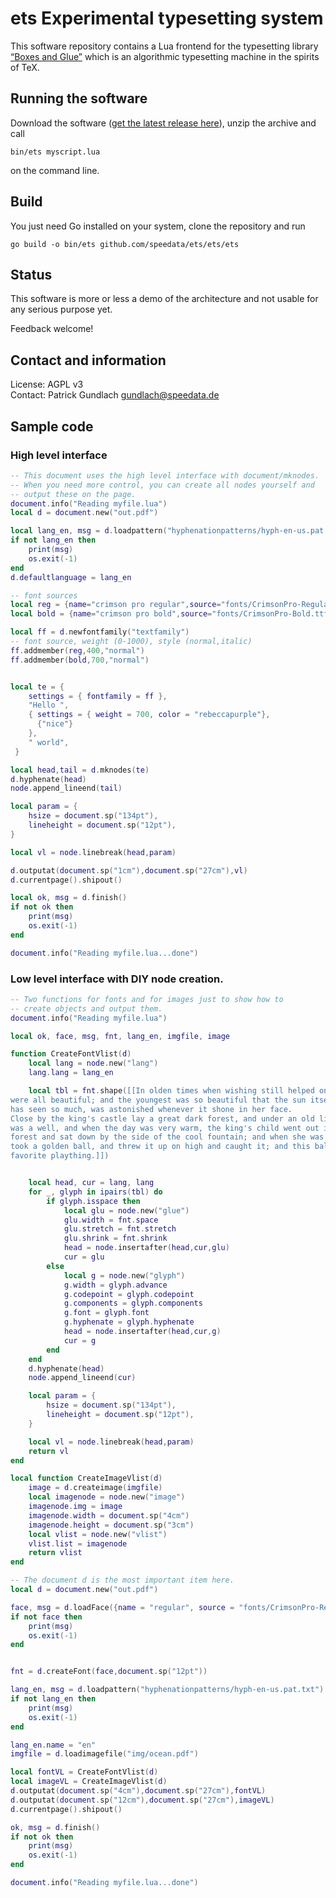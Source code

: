 # ets Experimental typesetting system

This software repository contains a Lua frontend for the typesetting library [“Boxes and Glue”](https://github.com/speedata/boxesandglue) which is an algorithmic typesetting machine in the spirits of TeX.


## Running the software

Download the software ([get the latest release here](https://github.com/speedata/ets/releases)), unzip the archive and call

    bin/ets myscript.lua

on the command line.

## Build

You just need Go installed on your system, clone the repository and run

    go build -o bin/ets github.com/speedata/ets/ets/ets



## Status

This software is more or less a demo of the architecture and not usable for any serious purpose yet.

Feedback welcome!


## Contact and information

License: AGPL v3<br>
Contact: Patrick Gundlach <gundlach@speedata.de>



## Sample code

### High level interface

```lua
-- This document uses the high level interface with document/mknodes.
-- When you need more control, you can create all nodes yourself and
-- output these on the page.
document.info("Reading myfile.lua")
local d = document.new("out.pdf")

local lang_en, msg = d.loadpattern("hyphenationpatterns/hyph-en-us.pat.txt")
if not lang_en then
    print(msg)
    os.exit(-1)
end
d.defaultlanguage = lang_en

-- font sources
local reg = {name="crimson pro regular",source="fonts/CrimsonPro-Regular.ttf"}
local bold = {name="crimson pro bold",source="fonts/CrimsonPro-Bold.ttf"}

local ff = d.newfontfamily("textfamily")
-- font source, weight (0-1000), style (normal,italic)
ff.addmember(reg,400,"normal")
ff.addmember(bold,700,"normal")


local te = {
    settings = { fontfamily = ff },
    "Hello ",
    { settings = { weight = 700, color = "rebeccapurple"},
      {"nice"}
    },
    " world",
 }

local head,tail = d.mknodes(te)
d.hyphenate(head)
node.append_lineend(tail)

local param = {
    hsize = document.sp("134pt"),
    lineheight = document.sp("12pt"),
}

local vl = node.linebreak(head,param)

d.outputat(document.sp("1cm"),document.sp("27cm"),vl)
d.currentpage().shipout()

local ok, msg = d.finish()
if not ok then
    print(msg)
    os.exit(-1)
end

document.info("Reading myfile.lua...done")
```

### Low level interface with DIY node creation.

```lua
-- Two functions for fonts and for images just to show how to
-- create objects and output them.
document.info("Reading myfile.lua")

local ok, face, msg, fnt, lang_en, imgfile, image

function CreateFontVlist(d)
    local lang = node.new("lang")
    lang.lang = lang_en

    local tbl = fnt.shape([[In olden times when wishing still helped one, there lived a king whose daughters
were all beautiful; and the youngest was so beautiful that the sun itself, which
has seen so much, was astonished whenever it shone in her face.
Close by the king's castle lay a great dark forest, and under an old lime-tree in the forest
was a well, and when the day was very warm, the king's child went out into the
forest and sat down by the side of the cool fountain; and when she was bored she
took a golden ball, and threw it up on high and caught it; and this ball was her
favorite plaything.]])


    local head, cur = lang, lang
    for _, glyph in ipairs(tbl) do
        if glyph.isspace then
            local glu = node.new("glue")
            glu.width = fnt.space
            glu.stretch = fnt.stretch
            glu.shrink = fnt.shrink
            head = node.insertafter(head,cur,glu)
            cur = glu
        else
            local g = node.new("glyph")
            g.width = glyph.advance
            g.codepoint = glyph.codepoint
            g.components = glyph.components
            g.font = glyph.font
            g.hyphenate = glyph.hyphenate
            head = node.insertafter(head,cur,g)
            cur = g
        end
    end
    d.hyphenate(head)
    node.append_lineend(cur)

    local param = {
        hsize = document.sp("134pt"),
        lineheight = document.sp("12pt"),
    }

    local vl = node.linebreak(head,param)
    return vl
end

local function CreateImageVlist(d)
    image = d.createimage(imgfile)
    local imagenode = node.new("image")
    imagenode.img = image
    imagenode.width = document.sp("4cm")
    imagenode.height = document.sp("3cm")
    local vlist = node.new("vlist")
    vlist.list = imagenode
    return vlist
end

-- The document d is the most important item here.
local d = document.new("out.pdf")

face, msg = d.loadFace({name = "regular", source = "fonts/CrimsonPro-Regular.ttf"})
if not face then
    print(msg)
    os.exit(-1)
end


fnt = d.createFont(face,document.sp("12pt"))

lang_en, msg = d.loadpattern("hyphenationpatterns/hyph-en-us.pat.txt")
if not lang_en then
    print(msg)
    os.exit(-1)
end

lang_en.name = "en"
imgfile = d.loadimagefile("img/ocean.pdf")

local fontVL = CreateFontVlist(d)
local imageVL = CreateImageVlist(d)
d.outputat(document.sp("4cm"),document.sp("27cm"),fontVL)
d.outputat(document.sp("12cm"),document.sp("27cm"),imageVL)
d.currentpage().shipout()

ok, msg = d.finish()
if not ok then
    print(msg)
    os.exit(-1)
end

document.info("Reading myfile.lua...done")
```

